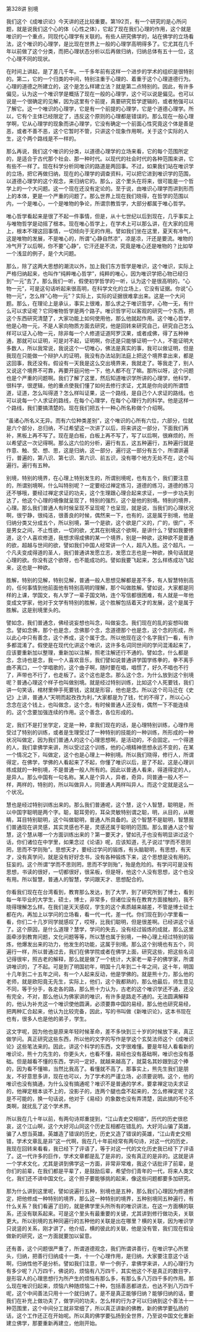 第328讲 别境

我们这个《成唯识论》今天讲的还比较重要。第192页，有一个研究的是心所问题，就是说我们这个心的体（心性之体），它起了现在我们心理的作用，这个就是唯识的一个重点，同现代心理学有关联的。有些人研究佛学的，站在佛学的立场看法，这个唯识的心理学，是比现在世界上一般的心理学高明得多了。它尤其在几千年以前做了这个分类，而把心理状态分析以后再做归纳，归纳总体有五十一位，这个心理不同的现状。

在时间上讲起，是了差几千年。一千多年前有这样一个进步的学术的组织是很特别的。第二，它的一个归类的中间，特别注重于心理的、着重于这个心理道德行为。心理的道德之所建立的，这个是怎么样建立法？就是第二点特别的。因此，有许多偏见，认为这一个唯识学是概括了现在一般的心理学，这个可以说是偏见。也可以说是一个很确定的见解，因为这里有个前提，真要研究哲学逻辑的，或者勉强可以了解它。这一个唯识的心理学，它是有一个前提的心理学，它是个道德心理学。所以，它有个主体已经限定了，违反这个原则的心理都是错误的。那么现在一般心理学啊，它从心理学的现象而讲心理学，它没有确定一个前面心性究竟这个体是善是恶，或者不善不恶，这个它暂时不管，只讲这个现象作用啊，关于这个实际的人生，这个两个路线是不一样的。

那么再说，我们这个唯识的分类，以道德心理学的立场来看，它的每个范围所定的，是适合于古代那个社会、那一种时代。以现代的社会时代的各种范围来讲，它有些不一样了。现在科学分析同唯识的路道是两回事。不过，如果我们站在唯识学的立场，把它再做归纳，现在的心理学的调查资料，可以把它进到唯识学的范围，以道德心理学的这个观念，来归纳它的。那么，这个里头在将来，很可能是一个哲学上的一个大问题。这一个现在还没有定论的。至于说，由唯识心理学而讲到形而上的本体，更是一个严重的问题了。那么世界上现在我们晓得，在哲学的范围以内，一个是唯心，一个是唯物的争论，所谓宗教哲学，大部分都属于唯心哲学。

唯心哲学看起来是很了不起一件事情，但是，从十七世纪以后到现在，几乎事实上与唯物哲学是动摇了根本。现在唯心哲学上，在学术上可以那么讲，在大家的应用上，根本不理这回事情，一切倾向于无的作用。譬如我们坐在这里，夏天有冷气，这是唯物的发展，不是唯心的，所谓“心静自然凉”，凉是凉，汗还是要流。唯物的冷气开了以后啊，你不要“心静”，它汗还是不流，究竟是唯心还是唯物的？比如举一个浅显的例子，是个大问题。

那么，除了这两大思想的潮流以外，加上我们东方哲学是唯识，这个唯识，实际上严格归纳起来，也叫作“纯粹唯心哲学”，纯粹的唯心，因为唯识学把心物已经归到“一元”去了。那么我们一听，假使初学哲学的一听，认为这个是很高明的，“心物一元”，可是这句话听起来很高明，在科学文化的立场上，它没有证据。你说“心物一元”，怎么样“心物一元”？实际上，实际的证据很难拿出来。这是一个大问题。那么，在理论上是承认，事实上很难，那么求之于唯识哲学，心物一无，有什么可以求证呢？它同唯物哲学是两个路子。唯识哲学可以客观的研究一个东西，把这个东西研究清楚了，大家功能上如何使用他，那么他就起作用。这个唯心哲学，他是心物一元，不是人家向物质方面去研究，他是回转来研究自己，研究自己怎么样可以证入心物一元，除非每一个人修道证道阿罗汉果，或者成佛，得了五种神通，那就可以证明，可是对不起，证明啊，你还是只能够证明一个人，不能证明大多数人，所以我常说，我说这个一切唯心，佛法是真实的事，我可以做证明，但是我现在只能做一个辩护人的证明，我没有办法站到法庭上把这个境界拿出来，都是这回事，我还没有。假设有一天我是这么交出境界来，我就走了。等我走了，别人又说这个境界不可靠，再要开庭问他一下，他人都不在了嘛。那所以呀，这个问题也是个严重的问题啊。我们了解了这里，然后知道唯识学所讲的心理学，他科学，很科学，很逻辑，他的重点使我们懂了如何去修行求证，尤其是你向说的所谓悟道，证道，怎么叫得道？怎么样叫证果，这一个路线，是自己个人求证的路线。也可以说每一个人求证的路线，在每个心理学，在每个心理行为的科学。他是这样一个路线，我们要搞清楚的。现在我们把五十一种心所名称做个介绍啊。

“虽诸心所名义无异。而有六位种类差别”，这个唯识的心所有六位，六部分，位就是六个部分，总归纳，不过希望这一次讲了以后，将来讲这一部分，下面我们再补，黑板上再不写了。现在是白板，白板上再不写了，写了以后啊，很麻烦的，所以希望这一次记得啊。那么这六位的分析，遍行有五，这五种遍行，五种遍行就是作意、触、受、想、思，这是归纳，这一部分，遍行这一部分有五个，所谓讲遍行，普遍的，第八识、第七识、第六识、前五识，没有哪个地方无处不在，这个叫遍行。遍行有五种。

别境，特别的境界，在心理上特别发生的，所谓别境呢，也有五个，我们要注意的，所谓别境啊，什么叫特别呢？一定要经过禅定练习，道德的练习，道德的练习还不够哦，要经过禅定求证的功夫，这个生理跟心理合起来求证，一步一步功夫到达了，他这个心理的境像就呈现了，特别的强烈，这个是他的别境。特别的境界，心理。那么我们普通人有时候呈现不呈现呢？也呈现，就是说，当我们的心理状况啊，很宁静，很纯洁，很善良的时候，偶然来一下，也有的，这是属于别境，他是归纳分类又分成五个，所以别境，第一个是欲，这个欲是广义的，广的，很广，不是男女之间，不止性欲，一切的欲，尤其在别境这个欲啊，是讲什么？譬如我要修道，这个人喜欢修道，我想求得成佛的某一个境界，别是一种欲，这种欲不是普通的欲，超越与世间的欲，譬如我们中国人经常讲一个人，超凡入胜。这个超凡，一个凡夫变成得道的圣人，我们普通讲发愿立志，发愿立志也是一种欲，换句话就是心理的欲。你没有这个欲呀，也不能成功的。譬如我要飞起来，怎么样练成功飞起来，这也是一种欲。

胜解，特别的见解，特别见解，普通一般人思想见解都是差不多，有人智慧特别高的，任何事情到他前面他有特别高明的理解，那个叫做胜解。譬如说，大家都是同样的上课，学国文，有人学了一辈子国文呐，连个写信都很困难，有人就是一年他变成文学家，他对于文学有特别的胜解，这个胜解包括着天才的发展，这个是属于胜解。这是别境里头的。

譬如念，我们普通念，佛经说妄想也叫念，叫做妄念。我们现在的乱的妄想叫做念。譬如念佛，那个也是念，念佛那个念，念道德那个也是念，这个念的形成，所以此心中只有善念，这个养成，这个属于念。所以他现在这个名字我们一看，有许多都混淆了。假使是在现代化讲这个唯识，这许多名词同世间的学问混淆起来了，应该要重新加以整理，重新加以注解，照老注解还行不通的。譬如念，什么都是念，念诗也是念，我一个人喜欢音乐，我们譬如说普通讲学国学练拳的，拳不离手曲不离口，一个学唱歌的，这个曲子啊，随时要在唱，唱惯了，好久不唱也不行了，声带也不行了，也走板了。这个这也是念。那么这个念，为什么放到这个别境呢？普通心理这个样子也叫做别境。就是经过特别训练，比如这个人死要钱，我们讲一句笑话，棺材里伸手死要钱，这就是形容，他也是念。所以这个司马迁在《史记》上讲，普通人“天明而起孜孜为利，”大家都是为了钱，忙的不得了，所以心心念念在这个钱上，也叫做念，这个念，有时候普通人还没有，偶然一下不能连续的。这个念要加强连续的作用。这个善念，各位形成的。

定，我们不是打坐学定，定是一种，拿我们现在的话，是心理特别训练，心理作用受过了特别的训练，或者是生理受过了一种特别的技能的一种训练，所形成的一种状况叫做定，因为我们普通人的这个心理思想啊，是活动的，不会固定。一个得道的人，我们拿佛学来讲，所以受过这个训练，他的心境精神思想永远不变的，在某一个情况之下，叫做定，这个也是心理上一种别境。所以我们晓得，修行人，所谓得定，在佛学，学佛的人看起来了不起，你懂了唯识以后，是了不起，这是心理训练成就的一种别境，不是普通一般人所有的。因此以普通人看来，得道得定的人，是异人。那么中国有一句名称。某人是个异人，异者，奇异，同普通一般人不一样，两样的，特别的，所以叫做异人，同普通人两样叫异人。而这个定就是这么一个状况。

慧也是经过特别训练出来的。那么我们普通呢，这个慧，这个人智慧，聪明是，所以中国字聪明是两个字。聪，聪耳旁的，耳朵灵敏特别谓之聪，明，从目的，从眼睛，耳目特别聪明，这个叫做聪明，普通人所具备的。这个智慧不是聪明，智慧我们普通现在讲灵感，其实灵感也不是，灵感还属于聪明的范围。那么普通人这个智慧，这个慧从哪一个方面训练出来的？第一要天才，譬如孔子也没有明显讲过这个话，你们诸位在中学里，如果念过《论语》呢，应该知道，孔子说过“学而不思则罔，思而不学则殆”。思想天才，要经过学问的锻炼，有头脑聪明，有思想，有天才，没有真学问，就是没有好好念书，没有各种锻炼下来，这个思想是没有用的。狂妄的。这个所谓“学而不思则罔，思而不学则殆”，殆是危险的。有学问可是没有思想，书读的很好，一切都很好，很呆板，但是呀，他这个人没有思想，这个也没有用。所以智慧，普通人的智慧，学问跟天才、思想配合的。

你看我们现在在台湾看到，教育那么发达，到了大学，到了研究所到了博士，看到每一年毕业的大学生，硕士，博士，非常多，但诸位没有在教育方面接触的，我不晓得理解怎么样。在我们是天天感叹，学生的这个素质越来越差，不管是博士硕士都在内，再加上以学问的立场看，看一代一代，差一代。你们现在到小学里看一看，你们二十几岁同学就感叹了，哎呀，比我们聪明，但是很差啊。已经讲这个话了。这个原因，是什么道理？慧学，学问的失去，没有经过锻炼的成就，那么这里面牵涉到教育问题，文化问题等等，所以慧也属于别境，一种心理上经过特别的锻炼，他爆发出来的功力，他发生的功能，这属于别境。那么这个别境也有五个，同遍行一样，所以普通过去，我们在佛学院或者在佛学上面，研究这些，把这些名词记得很牢，照古老的解释，那么就是做了一个统计，大家老一辈子的佛学家，所谓讲唯识的，了不起。可是到了明国初年，明国十几年到二十年之间，这十年，明国十几年到二十五年之间，有一个人起来反动，他是学佛的。就是熊十力，那么他的老师，就是欧阳竟无先生，实际上，他们，这个我都熟的，那么他最后，师生意见不同，等于分手，各走各的路，那么熊十力认为，古老的这个唯识学还不通，还没有完全，不对，那么他认为佛家讲的唯识，有许多是路走不通的。无法圆满解释的，他认为补充这一个唯识使他圆满，必须要靠中国的易经，那么他也研究易经，把两种汇合起来，他认为比较完备，因此，写的书叫做《新唯识论》，这本书现在也有，很多人也是他的弟子，学生。

这文字呢，因为他也是原来年轻时候革命，差不多快到三十岁的时候放下来，真正做学问。真正研究这些东西，所以他的文字的写作是学这个玄奘法师这个《成唯识论》这些笔法来的。因此，讲这个科学的东西，文字很难懂。要是年轻人看看新的唯识论，熊十力先生的，你更头大，也看不懂，易经也没有基础啊，唯识也没有基础。但是越看不懂的东西，学问一定好。就越来越高了，就莫名其妙跟到这个捧的，因为看不懂嘛，当然比我高了。看懂就不高了。那事实上，熊先生我们是朋友，不好意思多讲，现在也可以，为了学术的严谨立场，必须要说明。这个，他的唯识也没有搞通，为什么没有搞通呢？唯识不是普通的学术，要拿禅定功夫求证的，他禅定根本谈不上的，没影子的，连两个腿也盘不起来的，怎么修禅定呢？这是不可能的，换一句话说，他对于《易经》的象数也没有弄清楚，因此搞的不伦不类啊，就扰乱了这个学术界。

所以我在几十年以前，有两句诗郑重提到，“江山青史交相错”，历代的历史很悲哀，这个江山啊，这个大好河山同这个历史互相都在错乱的。大好河山骗了英雄，骗了人想当英雄。英雄造了错误的历史，历史又造了错误的英雄，“江山青史交相错，学术文章乱是非”这一代啊，我在几十年前经常有两句诗，对这一代的历史，我现在回转来看看，我已经下了评语了，等于对这一代的文化历史我已经下了评语了。这一代许多的巨作，学术文章都是乱了是非的，没有真正的是非的。这就是讲一个学术文化，尤其是讲到佛学这一方面，非常非常难，我这个话批评了前辈，是你们的前辈，在我们都是平辈了，是鼓励后辈，希望你们青年的一代，将来人类文化，我们还不讲中国文化，这个担子要能够挑的起来，像这些问题都要多加研究。

那为什么讲到这里呢，譬如说遍行五种，别境也是五种，那么我们心理因为修道修定，把他修成一种特别的境界，那么这一种特别的境界，五种别境同五种遍行，有什么关系？我们看遍了旧的，就是佛学里头所所有的唯识讲法，在这一方面横的联系，还没有联系起来。可是这个里头有最重要的关键，尤其讲到修行做功夫，关联更大。所以别境的五种同遍行的五种他的关联是出在哪里？横的关联，因为唯识学只说竖的关系，刚才讲了，他介绍，横的彼此的关联，他是没有管，我们现在假设做新的研究，这一方面就要加以留意。

还有善，这个问题很严重了，所谓道德观念，我们所谓讲善行，在唯识学心所里头，归纳，把善行归纳成十一类，十一个心理作用，是归纳，大家要注意这个话啊，归纳性他不是分析。譬如我们注意，举一个例子，拿佛学来讲，人的心理行为有多少呢？八万四千，佛说的，烦恼有八万四千，其实他这个不是真正的数目字，是形容人的心理思想行为所产生的烦恼有那么多，有那么多八万四千多的作用。那么现在唯识归起来，烦恼六种随烦恼二十种，包括善恶都进去，也达不到八万四千呢，这个中间善法只用十一个就归纳了。是不是真正能够归纳？能够归纳的话，要我们在补充上做功夫了，做学问的功夫，怎么样的行为才可以归纳到这个善法十一种范围里，这个中间分工就非常细了，所以真正讲新的佛教，新的佛学要弘扬的话，这个工作还正在开始呢。所以真的佛学要弘扬到全世界，乃至说中国文化重新建立佛学，那要重新再建立，他刚开始。


